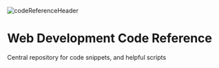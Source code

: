 ![codeReferenceHeader](https://github.com/manningstinson/codereference/assets/104523090/15740047-4cd5-42ca-80b9-f0eee115bb88)

# Web Development Code Reference
Central repository for code snippets, and helpful scripts

